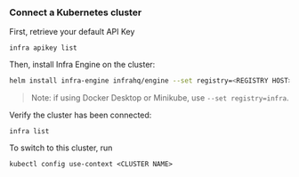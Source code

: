 ### Connect a Kubernetes cluster

First, retrieve your default API Key

```
infra apikey list
```

Then, install Infra Engine on the cluster:

```bash
helm install infra-engine infrahq/engine --set registry=<REGISTRY HOST> --set apiKey=<API KEY>
```

> Note: if using Docker Desktop or Minikube, use `--set registry=infra`.

Verify the cluster has been connected:

```
infra list
```

To switch to this cluster, run

```
kubectl config use-context <CLUSTER NAME>
```
